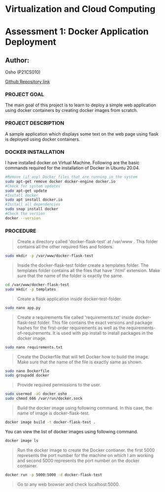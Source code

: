 # Virtualization and Cloud Computing
# Assessment 1: Docker Application Deployment

## Author:
   Osho (P21CS010)
   
   [Github Repository link](http://github.com/osho/P21CS010)


### **PROJECT GOAL**
The main goal of this project is to learn to deploy a simple web application using docker containers by creating docker images from scratch.

### **PROJECT DESCRIPTION** 
A sample application which displays some text on the web page using flask is deployed using docker containers. 

###  DOCKER INSTALLATION
I have installed docker on Virtual Machine. Following are the basic commands required for the installation of Docker in Ubuntu 20.04.

```bash
#Remove (if any) Docker files that are running in the system
sudo apt-get remove docker docker-engine docker.io
#Check for system updates
sudo apt-get update
#Install docker
sudo apt install docker.io
#Install all dependencies
sudo snap install docker
#Check the version
docker --version
```

### PROCEDURE

> Create a directory called 'docker-flask-test' at /var/www . This folder contains all the other required files and folders.
  ```bash
  sudo mkdir -p /var/www/docker-flask-test
  ```  
> Inside the docker-flask-test folder create a templates folder. The templates folder contains all the files that have '.html' extension. Make sure that the name of the folder is exactly the same.
  ```bash
  cd /var/www/docker-flask-test
  sudo mkdir -p templates
  ```
> Create a flask application inside docker-test-folder. 
  ```bash
  sudo nano app.py
  ``` 
> Create a requirements file called 'requirements.txt' inside docker-flask-test folder. This file contains the exact versions and package hashes for the first-order requirements as well as the requirements-of-requirements. It is used with pip install to install packages in the docker image.
  ```bash
  sudo nano requirements.txt
  ```
> Create the Dockerfile that will tell Docker how to build the image. Make sure that the name of the file is exactly same as shown.
  ```bash
  sudo nano Dockerfile
  sudo groupadd docker
  ```
>  Provide required permissions to the user.
  ```bash
  sudo usermod -aG docker osho
  sudo chmod 666 /var/run/docker.sock
  ```
  
> Build the docker image using following command. In this case, the name of image is docker-flask-test.
  ```bash
  docker image build -t docker-flask-test .
  ```
  You can view the list of docker images using following command.
  ```bash
  docker image ls
  ```
  
> Run the docker image to create the Docker contianer. the first 5000 represents the port number for the machine on which I am working and second 5000 represents the port number on the docker container.
  ```bash
  docker run -p 5000:5000 -d docker-flask-test
  ```
  
> Go to any web browser and check localhost:5000.


  








